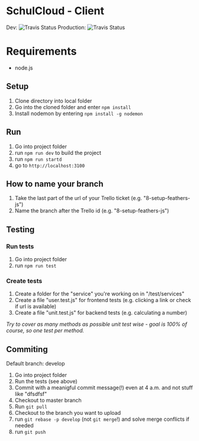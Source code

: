 # SchulCloud - Client

Dev: ![Travis Status](https://travis-ci.org/schulcloud/schulcloud-client.svg?branch=master)
Production: ![Travis Status](https://travis-ci.org/schulcloud/schulcloud-client.svg?branch=production)
# Requirements

* node.js

## Setup

1. Clone directory into local folder
2. Go into the cloned folder and enter `npm install`
3. Install nodemon by entering `npm install -g nodemon`

## Run

1. Go into project folder
2. run `npm run dev` to build the project
3. run `npm run startd` 
4. go to `http://localhost:3100`

## How to name your branch

1. Take the last part of the url of your Trello ticket (e.g. "8-setup-feathers-js")
2. Name the branch after the Trello id (e.g. "8-setup-feathers-js")

## Testing

### Run tests

1. Go into project folder
2. run `npm run test`

### Create tests

1. Create a folder for the "service" you're working on in "/test/services"
2. Create a file "user.test.js" for frontend tests (e.g. clicking a link or check if url is available)
3. Create a file "unit.test.js" for backend tests (e.g. calculating a number)

*Try to cover as many methods as possible unit test wise - goal is 100% of course, so one test per method.*

## Commiting

Default branch: develop

1. Go into project folder
2. Run the tests (see above)
3. Commit with a meanigful commit message(!) even at 4 a.m. and not stuff like "dfsdfsf"
4. Checkout to master branch
5. Run `git pull`
6. Checkout to the branch you want to upload
7. run `git rebase -p develop` (not `git merge`!) and solve merge conflicts if needed
8. run `git push`
